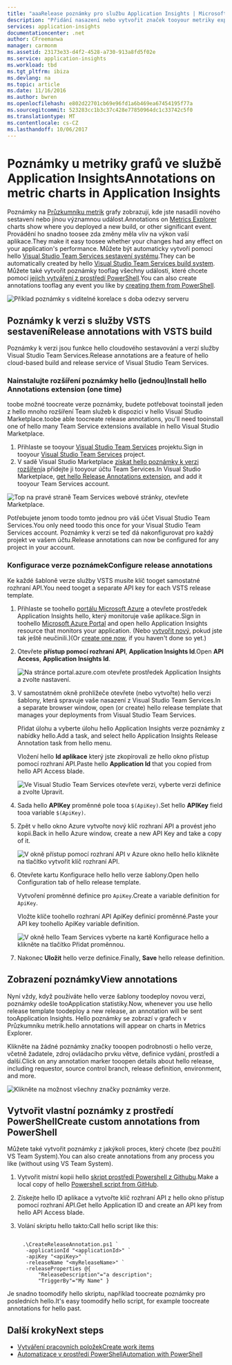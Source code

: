 ```yaml
---
title: "aaaRelease poznámky pro službu Application Insights | Microsoft Docs"
description: "Přidání nasazení nebo vytvořit značek tooyour metriky explorer grafů ve službě Application Insights."
services: application-insights
documentationcenter: .net
author: CFreemanwa
manager: carmonm
ms.assetid: 23173e33-d4f2-4528-a730-913a8fd5f02e
ms.service: application-insights
ms.workload: tbd
ms.tgt_pltfrm: ibiza
ms.devlang: na
ms.topic: article
ms.date: 11/16/2016
ms.author: bwren
ms.openlocfilehash: e802d22701cb69e96fd1a6b469ea67454195f77a
ms.sourcegitcommit: 523283cc1b3c37c428e77850964dc1c33742c5f0
ms.translationtype: MT
ms.contentlocale: cs-CZ
ms.lasthandoff: 10/06/2017
---
```

# <a name="annotations-on-metric-charts-in-application-insights"></a><span data-ttu-id="0eb2a-103">Poznámky u metriky grafů ve službě Application Insights</span><span class="sxs-lookup"><span data-stu-id="0eb2a-103">Annotations on metric charts in Application Insights</span></span>
<span data-ttu-id="0eb2a-104">Poznámky na [Průzkumníku metrik](app-insights-metrics-explorer.md) grafy zobrazují, kde jste nasadili nového sestavení nebo jinou významnou událost.</span><span class="sxs-lookup"><span data-stu-id="0eb2a-104">Annotations on [Metrics Explorer](app-insights-metrics-explorer.md) charts show where you deployed a new build, or other significant event.</span></span> <span data-ttu-id="0eb2a-105">Provádění ho snadno toosee zda změny měla vliv na výkon vaší aplikace.</span><span class="sxs-lookup"><span data-stu-id="0eb2a-105">They make it easy toosee whether your changes had any effect on your application's performance.</span></span> <span data-ttu-id="0eb2a-106">Můžete být automaticky vytvoří pomocí hello [Visual Studio Team Services sestavení systému](https://www.visualstudio.com/en-us/get-started/build/build-your-app-vs).</span><span class="sxs-lookup"><span data-stu-id="0eb2a-106">They can be automatically created by hello [Visual Studio Team Services build system](https://www.visualstudio.com/en-us/get-started/build/build-your-app-vs).</span></span> <span data-ttu-id="0eb2a-107">Můžete také vytvořit poznámky tooflag všechny události, které chcete pomocí [jejich vytváření z prostředí PowerShell](#create-annotations-from-powershell).</span><span class="sxs-lookup"><span data-stu-id="0eb2a-107">You can also create annotations tooflag any event you like by [creating them from PowerShell](#create-annotations-from-powershell).</span></span>

![Příklad poznámky s viditelné korelace s doba odezvy serveru](./media/app-insights-annotations/00.png)



## <a name="release-annotations-with-vsts-build"></a><span data-ttu-id="0eb2a-109">Poznámky k verzi s služby VSTS sestavení</span><span class="sxs-lookup"><span data-stu-id="0eb2a-109">Release annotations with VSTS build</span></span>

<span data-ttu-id="0eb2a-110">Poznámky k verzi jsou funkce hello cloudového sestavování a verzí služby Visual Studio Team Services.</span><span class="sxs-lookup"><span data-stu-id="0eb2a-110">Release annotations are a feature of hello cloud-based build and release service of Visual Studio Team Services.</span></span> 

### <a name="install-hello-annotations-extension-one-time"></a><span data-ttu-id="0eb2a-111">Nainstalujte rozšíření poznámky hello (jednou)</span><span class="sxs-lookup"><span data-stu-id="0eb2a-111">Install hello Annotations extension (one time)</span></span>
<span data-ttu-id="0eb2a-112">toobe možné toocreate verze poznámky, budete potřebovat tooinstall jeden z hello mnoho rozšíření Team služeb k dispozici v hello Visual Studio Marketplace.</span><span class="sxs-lookup"><span data-stu-id="0eb2a-112">toobe able toocreate release annotations, you'll need tooinstall one of hello many Team Service extensions available in hello Visual Studio Marketplace.</span></span>

1. <span data-ttu-id="0eb2a-113">Přihlaste se tooyour [Visual Studio Team Services](https://www.visualstudio.com/en-us/get-started/setup/sign-up-for-visual-studio-online) projektu.</span><span class="sxs-lookup"><span data-stu-id="0eb2a-113">Sign in tooyour [Visual Studio Team Services](https://www.visualstudio.com/en-us/get-started/setup/sign-up-for-visual-studio-online) project.</span></span>
2. <span data-ttu-id="0eb2a-114">V sadě Visual Studio Marketplace [získat hello poznámky k verzi rozšíření](https://marketplace.visualstudio.com/items/ms-appinsights.appinsightsreleaseannotations)a přidejte ji tooyour účtu Team Services.</span><span class="sxs-lookup"><span data-stu-id="0eb2a-114">In Visual Studio Marketplace, [get hello Release Annotations extension](https://marketplace.visualstudio.com/items/ms-appinsights.appinsightsreleaseannotations), and add it tooyour Team Services account.</span></span>

![Top na pravé straně Team Services webové stránky, otevřete Marketplace.](./media/app-insights-annotations/10.png)

<span data-ttu-id="0eb2a-117">Potřebujete jenom toodo tomto jednou pro váš účet Visual Studio Team Services.</span><span class="sxs-lookup"><span data-stu-id="0eb2a-117">You only need toodo this once for your Visual Studio Team Services account.</span></span> <span data-ttu-id="0eb2a-118">Poznámky k verzi se teď dá nakonfigurovat pro každý projekt ve vašem účtu.</span><span class="sxs-lookup"><span data-stu-id="0eb2a-118">Release annotations can now be configured for any project in your account.</span></span> 

### <a name="configure-release-annotations"></a><span data-ttu-id="0eb2a-119">Konfigurace verze poznámek</span><span class="sxs-lookup"><span data-stu-id="0eb2a-119">Configure release annotations</span></span>

<span data-ttu-id="0eb2a-120">Ke každé šabloně verze služby VSTS musíte klíč tooget samostatné rozhraní API.</span><span class="sxs-lookup"><span data-stu-id="0eb2a-120">You need tooget a separate API key for each VSTS release template.</span></span>

1. <span data-ttu-id="0eb2a-121">Přihlaste se toohello [portálu Microsoft Azure](https://portal.azure.com) a otevřete prostředek Application Insights hello, který monitoruje vaše aplikace.</span><span class="sxs-lookup"><span data-stu-id="0eb2a-121">Sign in toohello [Microsoft Azure Portal](https://portal.azure.com) and open hello Application Insights resource that monitors your application.</span></span> <span data-ttu-id="0eb2a-122">(Nebo [vytvořit nový](app-insights-overview.md), pokud jste tak ještě neučinili.)</span><span class="sxs-lookup"><span data-stu-id="0eb2a-122">(Or [create one now](app-insights-overview.md), if you haven't done so yet.)</span></span>
2. <span data-ttu-id="0eb2a-123">Otevřete **přístup pomocí rozhraní API**, **Application Insights Id**.</span><span class="sxs-lookup"><span data-stu-id="0eb2a-123">Open **API Access**,  **Application Insights Id**.</span></span>
   
    ![Na stránce portal.azure.com otevřete prostředek Application Insights a zvolte nastavení.](./media/app-insights-annotations/20.png)

4. <span data-ttu-id="0eb2a-127">V samostatném okně prohlížeče otevřete (nebo vytvořte) hello verzi šablony, která spravuje vaše nasazení z Visual Studio Team Services.</span><span class="sxs-lookup"><span data-stu-id="0eb2a-127">In a separate browser window, open (or create) hello release template that manages your deployments from Visual Studio Team Services.</span></span> 
   
    <span data-ttu-id="0eb2a-128">Přidat úlohu a vyberte úlohu hello Application Insights verze poznámky z nabídky hello.</span><span class="sxs-lookup"><span data-stu-id="0eb2a-128">Add a task, and select hello Application Insights Release Annotation task from hello menu.</span></span>
   
    <span data-ttu-id="0eb2a-129">Vložení hello **Id aplikace** který jste zkopírovali ze hello okno přístup pomocí rozhraní API.</span><span class="sxs-lookup"><span data-stu-id="0eb2a-129">Paste hello **Application Id** that you copied from hello API Access blade.</span></span>
   
    ![Ve Visual Studio Team Services otevřete verzi, vyberte verzi definice a zvolte Upravit.](./media/app-insights-annotations/30.png)
4. <span data-ttu-id="0eb2a-133">Sada hello **APIKey** proměnné pole tooa `$(ApiKey)`.</span><span class="sxs-lookup"><span data-stu-id="0eb2a-133">Set hello **APIKey** field tooa variable `$(ApiKey)`.</span></span>

5. <span data-ttu-id="0eb2a-134">Zpět v hello okno Azure vytvořte nový klíč rozhraní API a provést jeho kopii.</span><span class="sxs-lookup"><span data-stu-id="0eb2a-134">Back in hello Azure window, create a new API Key and take a copy of it.</span></span>
   
    ![V okně přístup pomocí rozhraní API v Azure okno hello hello klikněte na tlačítko vytvořit klíč rozhraní API.](./media/app-insights-annotations/40.png)

6. <span data-ttu-id="0eb2a-138">Otevřete kartu Konfigurace hello hello verze šablony.</span><span class="sxs-lookup"><span data-stu-id="0eb2a-138">Open hello Configuration tab of hello release template.</span></span>
   
    <span data-ttu-id="0eb2a-139">Vytvoření proměnné definice pro `ApiKey`.</span><span class="sxs-lookup"><span data-stu-id="0eb2a-139">Create a variable definition for `ApiKey`.</span></span>
   
    <span data-ttu-id="0eb2a-140">Vložte klíče toohello rozhraní API ApiKey definicí proměnné.</span><span class="sxs-lookup"><span data-stu-id="0eb2a-140">Paste your API key toohello ApiKey variable definition.</span></span>
   
    ![V okně hello Team Services vyberte na kartě Konfigurace hello a klikněte na tlačítko Přidat proměnnou.](./media/app-insights-annotations/50.png)
7. <span data-ttu-id="0eb2a-143">Nakonec **Uložit** hello verze definice.</span><span class="sxs-lookup"><span data-stu-id="0eb2a-143">Finally, **Save** hello release definition.</span></span>


## <a name="view-annotations"></a><span data-ttu-id="0eb2a-144">Zobrazení poznámky</span><span class="sxs-lookup"><span data-stu-id="0eb2a-144">View annotations</span></span>
<span data-ttu-id="0eb2a-145">Nyní vždy, když používáte hello verze šablony toodeploy novou verzi, poznámky odešle tooApplication statistiky.</span><span class="sxs-lookup"><span data-stu-id="0eb2a-145">Now, whenever you use hello release template toodeploy a new release, an annotation will be sent tooApplication Insights.</span></span> <span data-ttu-id="0eb2a-146">Hello poznámky se zobrazí v grafech v Průzkumníku metrik.</span><span class="sxs-lookup"><span data-stu-id="0eb2a-146">hello annotations will appear on charts in Metrics Explorer.</span></span>

<span data-ttu-id="0eb2a-147">Klikněte na žádné poznámky značky tooopen podrobnosti o hello verze, včetně žadatele, zdroj ovládacího prvku větve, definice vydání, prostředí a další.</span><span class="sxs-lookup"><span data-stu-id="0eb2a-147">Click on any annotation marker tooopen details about hello release, including requestor, source control branch, release definition, environment, and more.</span></span>

![Klikněte na možnost všechny značky poznámky verze.](./media/app-insights-annotations/60.png)

## <a name="create-custom-annotations-from-powershell"></a><span data-ttu-id="0eb2a-149">Vytvořit vlastní poznámky z prostředí PowerShell</span><span class="sxs-lookup"><span data-stu-id="0eb2a-149">Create custom annotations from PowerShell</span></span>
<span data-ttu-id="0eb2a-150">Můžete také vytvořit poznámky z jakýkoli proces, který chcete (bez použití VS Team System).</span><span class="sxs-lookup"><span data-stu-id="0eb2a-150">You can also create annotations from any process you like (without using VS Team System).</span></span> 


1. <span data-ttu-id="0eb2a-151">Vytvořit místní kopii hello [skript prostředí Powershell z Githubu](https://github.com/Microsoft/ApplicationInsights-Home/blob/master/API/CreateReleaseAnnotation.ps1).</span><span class="sxs-lookup"><span data-stu-id="0eb2a-151">Make a local copy of hello [Powershell script from GitHub](https://github.com/Microsoft/ApplicationInsights-Home/blob/master/API/CreateReleaseAnnotation.ps1).</span></span>

2. <span data-ttu-id="0eb2a-152">Získejte hello ID aplikace a vytvořte klíč rozhraní API z hello okno přístup pomocí rozhraní API.</span><span class="sxs-lookup"><span data-stu-id="0eb2a-152">Get hello Application ID and create an API key from hello API Access blade.</span></span>

3. <span data-ttu-id="0eb2a-153">Volání skriptu hello takto:</span><span class="sxs-lookup"><span data-stu-id="0eb2a-153">Call hello script like this:</span></span>

```PS

     .\CreateReleaseAnnotation.ps1 `
      -applicationId "<applicationId>" `
      -apiKey "<apiKey>" `
      -releaseName "<myReleaseName>" `
      -releaseProperties @{
          "ReleaseDescription"="a description";
          "TriggerBy"="My Name" }
```

<span data-ttu-id="0eb2a-154">Je snadno toomodify hello skriptu, například toocreate poznámky pro posledních hello.</span><span class="sxs-lookup"><span data-stu-id="0eb2a-154">It's easy toomodify hello script, for example toocreate annotations for hello past.</span></span>

## <a name="next-steps"></a><span data-ttu-id="0eb2a-155">Další kroky</span><span class="sxs-lookup"><span data-stu-id="0eb2a-155">Next steps</span></span>

* [<span data-ttu-id="0eb2a-156">Vytváření pracovních položek</span><span class="sxs-lookup"><span data-stu-id="0eb2a-156">Create work items</span></span>](app-insights-diagnostic-search.md#create-work-item)
* [<span data-ttu-id="0eb2a-157">Automatizace v prostředí PowerShell</span><span class="sxs-lookup"><span data-stu-id="0eb2a-157">Automation with PowerShell</span></span>](app-insights-powershell.md)
